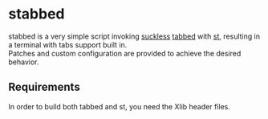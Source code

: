 # stabbed
stabbed is a very simple script invoking [suckless](https://suckless.org/) [tabbed](https://tools.suckless.org/tabbed/) with [st](https://st.suckless.org/),
resulting in a terminal with tabs support built in.
<br>
Patches and custom configuration are provided to achieve the desired behavior.

## Requirements
In order to build both tabbed and st, you need the Xlib header files.
